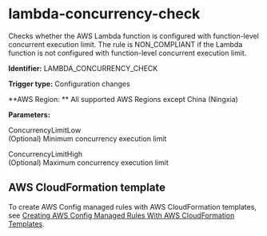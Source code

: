 # lambda\-concurrency\-check<a name="lambda-concurrency-check"></a>

Checks whether the AWS Lambda function is configured with function\-level concurrent execution limit\. The rule is NON\_COMPLIANT if the Lambda function is not configured with function\-level concurrent execution limit\.

**Identifier:** LAMBDA\_CONCURRENCY\_CHECK

**Trigger type:** Configuration changes

**AWS Region: ** All supported AWS Regions except China \(Ningxia\)

**Parameters:**

 ConcurrencyLimitLow  
\(Optional\) Minimum concurrency execution limit

 ConcurrencyLimitHigh  
\(Optional\) Maximum concurrency execution limit

## AWS CloudFormation template<a name="w22aac11c29c17d219c15"></a>

To create AWS Config managed rules with AWS CloudFormation templates, see [Creating AWS Config Managed Rules With AWS CloudFormation Templates](aws-config-managed-rules-cloudformation-templates.md)\.